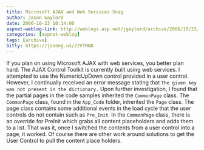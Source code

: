 ```yaml
---
title: Microsoft AJAX and Web Services Snag
author: Jason Gaylord
date: 2006-10-23 10:14:00
aspnet-weblog-link: http://weblogs.asp.net/jgaylord/archive/2006/10/23/Microsoft-AJAX-and-Web-Services-Snag.aspx
categories: [aspnet-weblog]
tags: [archive]
bitly: https://jasong.us/2zVTMN8
---
```


If you plan on using Microsoft AJAX with web services, you better plan hard. The AJAX Control Toolkit is currently built using web services. I attempted to use the NumericUpDown control provided in a user control. However, I continually received an error message stating that `The given key was not present in the dictionary.` Upon further investigation, I found that the partial pages in the code samples inherited the `CommonPage` class. The `CommonPage` class, found in the `App_Code` folder, inherited the `Page` class. The page class contains some additional events in the load cycle that the user controls do not contain such as `Pre_Init`. In the `CommonPage` class, there is an override for PreInit which grabs all content placeholders and adds them to a list. That was it, once I switched the contents from a user control into a page, it worked. Of course there are other work around solutions to get the User Control to pull the content place holders.